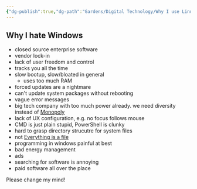 ```yaml
---
{"dg-publish":true,"dg-path":"Gardens/Digital Technology/Why I use Linux.md","permalink":"/gardens/digital-technology/why-i-use-linux/","noteIcon":"","created":"","updated":""}
---
```




## Why I hate Windows
- closed source enterprise software
- vendor lock-in
- lack of user freedom and control
- tracks you all the time
- slow bootup, slow/bloated in general
	- uses too much RAM
- forced updates are a nightmare
- can't update system packages without rebooting
- vague error messages
- big tech company with too much power already. we need diversity instead of [Monopoly](https://en.wikipedia.org/wiki/Monopoly)
- lack of UX configuration, e.g. no focus follows mouse
- CMD is just plain stupid, PowerShell is clunky
- hard to grasp directory strucutre for system files
- not [Everything is a file](https://en.wikipedia.org/wiki/Everything_is_a_file)
- programming in windows painful at best
- bad energy management
- ads
- searching for software is annoying
- paid software all over the place

Please change my mind!